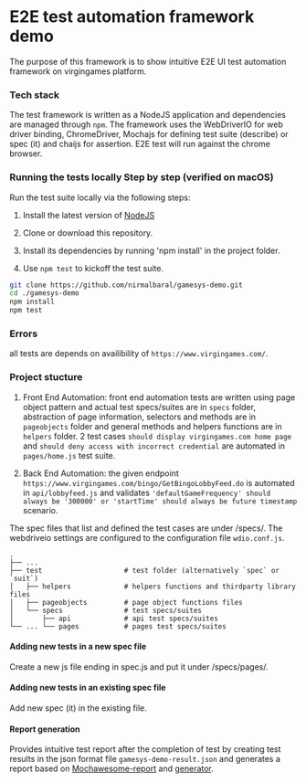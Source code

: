 # E2E test automation framework demo

The purpose of this framework is to show intuitive E2E UI test automation framework on virgingames platform.

### Tech stack

The test framework is written as a NodeJS application and dependencies are managed through `npm`. The framework uses the WebDriverIO for web driver binding, ChromeDriver, Mochajs for defining test suite (describe) or spec (it) and chaijs for assertion. E2E test will run against the chrome browser.

### Running the tests locally Step by step (verified on macOS)

Run the test suite locally via the following steps:

1. Install the latest version of [NodeJS][node]

2. Clone or download this repository.

3. Install its dependencies by running 'npm install' in the project folder.

4. Use `npm test` to kickoff the test suite.

```sh
git clone https://github.com/nirmalbaral/gamesys-demo.git
cd ./gamesys-demo
npm install
npm test
```

### Errors

all tests are depends on availibility of `https://www.virgingames.com/`.

### Project stucture

1. Front End Automation: front end automation tests are written using page object pattern and actual test specs/suites are in `specs` folder, abstraction of page information, selectors and methods are in `pageobjects` folder and general methods and helpers functions are in `helpers` folder. 2 test cases `should display virgingames.com home page` and `should deny access with incorrect credential` are automated in `pages/home.js` test suite.

2. Back End Automation: the given endpoint `https://www.virgingames.com/bingo/GetBingoLobbyFeed.do` is automated in `api/lobbyfeed.js` and validates `'defaultGameFrequency' should always be '300000' or 'startTime' should always be future timestamp` scenario.

The spec files that list and defined the test cases are under /specs/. The webdriveio settings are configured to the configuration file `wdio.conf.js`.

    .
    ├── ...
    ├── test                    # test folder (alternatively `spec` or `suit`)
    │   ├── helpers             # helpers functions and thirdparty library files
    │   ├── pageobjects         # page object functions files
    │   └── specs               # test specs/suites
    │       ├── api             # api test specs/suites
    └── ... └── pages           # pages test specs/suites

#### Adding new tests in a new spec file

Create a new js file ending in spec.js and put it under /specs/pages/.

#### Adding new tests in an existing spec file

Add new spec (it) in the existing file.

#### Report generation

Provides intuitive test report after the completion of test by creating test results in the json format file `gamesys-demo-result.json` and generates a report based on [Mochawesome-report][report] and [generator][marge].

[report]: https://github.com/adamgruber/mochawesome
[marge]: https://github.com/adamgruber/mochawesome-report-generator
[node]: https://nodejs.org/en/download/
